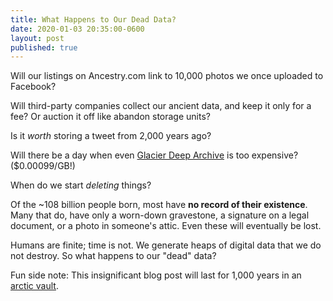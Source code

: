 ```yaml
---
title: What Happens to Our Dead Data?
date: 2020-01-03 20:35:00-0600
layout: post
published: true
---
```


Will our listings on Ancestry.com link to 10,000 photos we once uploaded to Facebook?

Will third-party companies collect our ancient data, and keep it only for a fee? Or auction it off like abandon storage units?

Is it *worth* storing a tweet from 2,000 years ago?

<!--more-->

Will there be a day when even [Glacier Deep Archive](https://aws.amazon.com/glacier/) is too expensive? ($0.00099/GB!)

When do we start *deleting* things?

Of the ~108 billion people born, most have **no record of their existence**. Many that do, have only a worn-down gravestone, a signature on a legal document, or a photo in someone's attic. Even these will eventually be lost.

Humans are finite; time is not. We generate heaps of digital data that we do not destroy. So what happens to our "dead" data?

Fun side note: This insignificant blog post will last for 1,000 years in an [arctic vault](https://archiveprogram.github.com/#arctic-code-vault).
